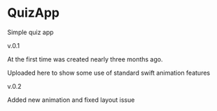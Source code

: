 # QuizApp
Simple quiz app

v.0.1

At the first time was created nearly three months ago.
<p>Uploaded here to show some use of standard swift animation features</p>

<p>v.0.2</p>
<p>Added new animation and fixed layout issue</p>

